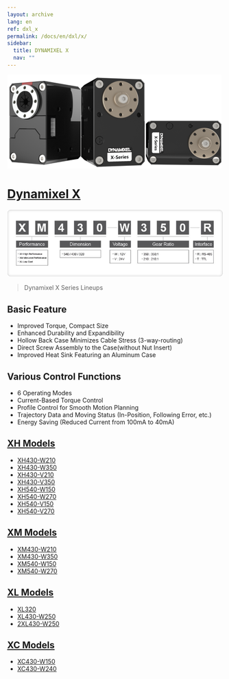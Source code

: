 ```yaml
---
layout: archive
lang: en
ref: dxl_x
permalink: /docs/en/dxl/x/
sidebar:
  title: DYNAMIXEL X
  nav: ""
---
```


![](/assets/images/dxl/x/x_series_product.png)

# [Dynamixel X](#dynamixel-x)

![](/assets/images/dxl/x/dxl_x_productline.jpg)

> Dynamixel X Series Lineups

## Basic Feature
- Improved Torque, Compact Size
- Enhanced Durability and Expandibility
- Hollow Back Case Minimizes Cable Stress (3-way-routing)
- Direct Screw Assembly to the Case(without Nut Insert)
- Improved Heat Sink Featuring an Aluminum Case
 

## Various Control Functions
- 6 Operating Modes
- Current-Based Torque Control
- Profile Control for Smooth Motion Planning
- Trajectory Data and Moving Status (In-Position, Following Error, etc.)
- Energy Saving (Reduced Current from 100mA to 40mA)

## [XH Models](#xh-models)
- [XH430-W210](/docs/en/dxl/x/xh430-w210/)
- [XH430-W350](/docs/en/dxl/x/xh430-w350/)
- [XH430-V210](/docs/en/dxl/x/xh430-v210/)
- [XH430-V350](/docs/en/dxl/x/xh430-v350/)
- [XH540-W150](/docs/en/dxl/x/xh540-w150/)
- [XH540-W270](/docs/en/dxl/x/xh540-w270/)
- [XH540-V150](/docs/en/dxl/x/xh540-v150/)
- [XH540-V270](/docs/en/dxl/x/xh540-v270/)


## [XM Models](#xm-models)
- [XM430-W210](/docs/en/dxl/x/xm430-w210/)
- [XM430-W350](/docs/en/dxl/x/xm430-w350/)
- [XM540-W150](/docs/en/dxl/x/xm540-w150/)
- [XM540-W270](/docs/en/dxl/x/xm540-w270/)

## [XL Models](#xl-models)
- [XL320](/docs/en/dxl/x/xl320/)
- [XL430-W250](/docs/en/dxl/x/xl430-w250/)
- [2XL430-W250](/docs/en/dxl/x/2xl430-w250/)

## [XC Models](#xc-models)
- [XC430-W150](/docs/en/dxl/x/xc430-w150/)
- [XC430-W240](/docs/en/dxl/x/xc430-w240/)
